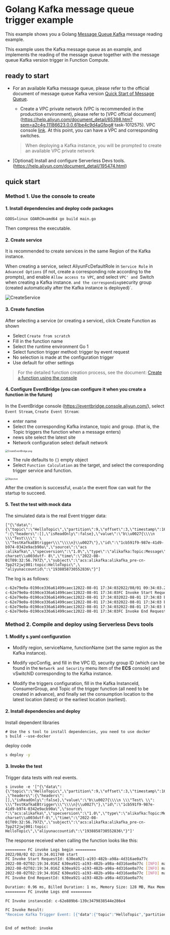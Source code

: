 # Golang Kafka message queue trigger example

This example shows you a Golang [Message Queue Kafka](https://help.aliyun.com/document_detail/68151.html?spm=5176.167616.J_5253785160.5.2dfe6feexRPqMj) message reading example.

This example uses the Kafka message queue as an example, and implements the reading of the message queue together with the message queue Kafka version trigger in Function Compute.



 ## ready to start

 - For an available Kafka message queue, please refer to the official document of message queue Kafka version [Quick Start of Message Queue](https://help.aliyun.com/document_detail/99949.html).

   - Create a VPC private network (VPC is recommended in the production environment), please refer to [VPC official document](https://help.aliyun.com/document_detail/65398.htm?spm=a2c4g.11186623.0.0.61be4c9d4aGfpg# task-1012575). VPC console [link](https://vpcnext.console.aliyun.com/). At this point, you can have a VPC and corresponding switches.

   > When deploying a Kafka instance, you will be prompted to create an available VPC private network

 - [Optional] Install and configure Serverless Devs tools. (https://help.aliyun.com/document_detail/195474.html)

 ## quick start

 ### Method 1. Use the console to create

#### 1. Install dependencies and deploy code packages

```shell
GOOS=linux GOARCH=amd64 go build main.go
````

Then compress the executable.



 #### 2. Create service

It is recommended to create services in the same Region of the Kafka instance.

When creating a service, select AliyunFcDefaultRole in `Service Role` in `Advanced Options` (if not, create a corresponding role according to the prompts), and enable `Allow access to VPC`, and select `VPC' and `Switch when creating a Kafka instance. ` and the corresponding `security group (created automatically after the Kafka instance is deployed)`.

![CreateService](assets/CreateService.png)



 #### 3. Create function

 After selecting a service (or creating a service), click Create Function as shown

 - Select `Create from scratch`
 - Fill in the function name
 - Select the runtime environment Go 1
 - Select function trigger method: trigger by event request
 - No selection is made at the configuration trigger
 - Use default for other settings

 > For the detailed function creation process, see the document: [Create a function using the console](https://help.aliyun.com/document_detail/51783.html)



 #### 4. Configure EventBridge (you can configure it when you create a function in the future)

In the EventBridge console (https://eventbridge.console.aliyun.com/), select `Event Stream`, `Create Event Stream`:

- enter name
- Select the corresponding Kafka instance, topic and group. (that is, the Topic triggers the function when a message enters)
- news site select the latest site
- Network configuration select default network

<img src="assets/CreateEventBridge.png" alt="CreateEventBridge.png" style="zoom:50%;" />

- The rule defaults to `{}` empty object
- Select `Function Calculation` as the target, and select the corresponding trigger service and function.

<img src="assets/Objective.png" alt="Objective" style="zoom:50%;" />

After the creation is successful, `enable` the event flow can wait for the startup to succeed.



 #### 5. Test the test with mock data

 The simulated data is the real Event trigger data:

````
["{\"data\":{\"topic\":\"HelloTopic\",\"partition\":9,\"offset\":3,\"timestamp\":1659346376797,\"headers\ ":{\"headers\":[],\"isReadOnly\":false},\"value\":\"b\\u0027{\\\\n \\\"Test\\\\": \ \\"TestKafkaEBtrigger\\\"\\\\n}\\u0027\"},\"id\":\"1cb591f9-987e-41d9-b974-0342e9acb90a\",\"source\":\"acs :alikafka\",\"specversion\":\"1.0\",\"type\":\"alikafka:Topic:Message\",\"datacontenttype\":\"application/json; charset\\u003dutf- 8\",\"time\":\"2022-08-01T09:32:56.797Z\",\"subject\":\"acs:alikafka:alikafka_pre-cn-7pp2t2jwj001:topic:HelloTopic\",\ "aliyunaccountid\":\"1938858730552836\"}"]
````

The log is as follows:

 ```bash
c-62e79e0a-0190ce336a61499caec12022-08-01 17:34:032022/08/01 09:34:03.239076 start
c-62e79e0a-0190ce336a61499caec12022-08-01 17:34:03FC Invoke Start RequestId: bf7fe6e1-8b5b-40b1-becd-5705b33be589
c-62e79e0a-0190ce336a61499caec12022-08-01 17:34:032022-08-01 17:34:03 bf7fe6e1-8b5b-40b1-becd-5705b33be589 [INFO] main.go:48: kafka event: [{"data": {"topic":"HelloTopic","partition":9,"offset":3,"timestamp":1659346376797,"headers":{"headers":[],"isReadOnly":false},"value": "b\u0027{\\n \"Test\": \"TestKafkaEBtrigger\"\\n}\u0027"},"id":"1cb591f9-987e-41d9-b974-0342e9acb90a","source":"acs :alikafka","specversion":"1.0","type":"alikafka:Topic:Message","datacontenttype":"application/json; charset\u003dutf-8","time":"2022-08-01T09 :32:56.797Z","subject":"acs:alikafka:alikafka_pre-cn-7pp2t2jwj001:topic:HelloTopic","aliyunaccountid":"1938858730552836"}]
c-62e79e0a-0190ce336a61499caec12022-08-01 17:34:032022-08-01 17:34:03 bf7fe6e1-8b5b-40b1-becd-5705b33be589 [INFO] main.go:50: kafka topic: HelloTopic
c-62e79e0a-0190ce336a61499caec12022-08-01 17:34:032022-08-01 17:34:03 bf7fe6e1-8b5b-40b1-becd-5705b33be589 [INFO] main.go:51: kafka messgae: b'{\n " Test": "TestKafkaEBtrigger"\n}'
c-62e79e0a-0190ce336a61499caec12022-08-01 17:34:03FC Invoke End RequestId: bf7fe6e1-8b5b-40b1-becd-5705b33be589
 ````



 ### Method 2. Compile and deploy using Serverless Devs tools

 #### 1. Modify s.yaml configuration

- Modify region, serviceName, functionName (set the same region as the Kafka instance).

- Modify vpcConfig, and fill in the VPC ID, security group ID (which can be found in the `Network and Security` menu item of the **ECS** console) and vSwitchID corresponding to the Kafka instance.

- Modify the triggers configuration, fill in the Kafka InstanceId, ConsumerGroup, and Topic of the trigger function (all need to be created in advance), and finally set the consumption location to the latest location (latest) or the earliest location (earliest).


 #### 2. Install dependencies and deploy

 Install dependent libraries

 ```shell
# Use the s tool to install dependencies, you need to use docker
s build --use-docker
 ````

 deploy code

 ```bash
s deploy -y
 ````

 #### 3. Invoke the test

Trigger data tests with real events.

 ```shell
s invoke -e '["{\"data\":{\"topic\":\"HelloTopic\",\"partition\":9,\"offset\":3,\"timestamp\":1659346376797 ,\"headers\":{\"headers\":[],\"isReadOnly\":false},\"value\":\"b\\u0027{\\\\n \\\"Test\ \\": \\\"TestKafkaEBtrigger\\\"\\\\n}\\u0027\"},\"id\":\"1cb591f9-987e-41d9-b974-0342e9acb90a\",\"source\ ":\"acs:alikafka\",\"specversion\":\"1.0\",\"type\":\"alikafka:Topic:Message\",\"datacontenttype\":\"application/json; charset\\u003dutf-8\",\"time\":\"2022-08-01T09:32:56.797Z\",\"subject\":\"acs:alikafka:alikafka_pre-cn-7pp2t2jwj001:topic: HelloTopic\",\"aliyunaccountid\":\"1938858730552836\"}"]'
 ````

 The response received when calling the function looks like this:

 ```bash
========= FC invoke Logs begin =========
2022/08/02 02:19:34.011740 start
FC Invoke Start RequestId: 630ea921-a193-482b-a98a-4d316ae0a77c
2022-08-02T02:19:34.016Z 630ea921-a193-482b-a98a-4d316ae0a77c [INFO] main.go:46: kafka event: [{"data":{"topic":"HelloTopic","partition":9,"offset":3,"timestamp":1659346376797,"headers":{"headers":[],"isReadOnly":false},"value":"b\u0027{\\n    \"Test\": \"TestKafkaEBtrigger\"\\n}\u0027"},"id":"1cb591f9-987e-41d9-b974-0342e9acb90a","source":"acs:alikafka","specversion":"1.0","type":"alikafka:Topic:Message","datacontenttype":"application/json; charset\u003dutf-8","time":"2022-08-01T09:32:56.797Z","subject":"acs:alikafka:alikafka_pre-cn-7pp2t2jwj001:topic:HelloTopic","aliyunaccountid":"1938858730552836"}]
2022-08-02T02:19:34.016Z 630ea921-a193-482b-a98a-4d316ae0a77c [INFO] main.go:48: kafka topic: HelloTopic
2022-08-02T02:19:34.016Z 630ea921-a193-482b-a98a-4d316ae0a77c [INFO] main.go:49: kafka messgae: b'{\n    "Test": "TestKafkaEBtrigger"\n}'
FC Invoke End RequestId: 630ea921-a193-482b-a98a-4d316ae0a77c

Duration: 0.96 ms, Billed Duration: 1 ms, Memory Size: 128 MB, Max Memory Used: 8.10 MB
========= FC invoke Logs end =========

FC Invoke instanceId: c-62e889b6-139c3479838544e286e4

FC Invoke Result:
"Receive Kafka Trigger Event: [{"data":{"topic":"HelloTopic","partition":9,"offset":3,"timestamp":1659346376797,"headers":{"headers":[],"isReadOnly":false},"value":"b\u0027{\\n    \"Test\": \"TestKafkaEBtrigger\"\\n}\u0027"},"id":"1cb591f9-987e-41d9-b974-0342e9acb90a","source":"acs:alikafka","specversion":"1.0","type":"alikafka:Topic:Message","datacontenttype":"application/json; charset\u003dutf-8","time":"2022-08-01T09:32:56.797Z","subject":"acs:alikafka:alikafka_pre-cn-7pp2t2jwj001:topic:HelloTopic","aliyunaccountid":"1938858730552836"}]"


End of method: invoke
 ```

